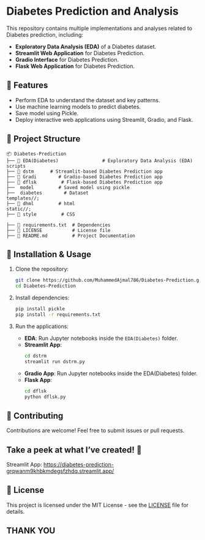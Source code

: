 # Diabetes Prediction and Analysis

This repository contains multiple implementations and analyses related to Diabetes prediction, including:

- **Exploratory Data Analysis (EDA)** of a Diabetes dataset.
- **Streamlit Web Application** for Diabetes Prediction.
- **Gradio Interface** for Diabetes Prediction.
- **Flask Web Application** for Diabetes Prediction.

## 📌 Features
- Perform EDA to understand the dataset and key patterns.
- Use machine learning models to predict diabetes.
- Save model using Pickle.
- Deploy interactive web applications using Streamlit, Gradio, and Flask.

## 📂 Project Structure
```
📦 Diabetes-Prediction
├── 📂 EDA(Diabetes)                # Exploratory Data Analysis (EDA) scripts
├── 📂 dstm      # Streamlit-based Diabetes Prediction app
├── 📂 Gradi        # Gradio-based Diabetes Prediction app
├── 📂 dflsk         # Flask-based Diabetes Prediction app
├──  model         # Saved model using pickle
├──  diabetes        # Dataset
templates//;
├── 📂 dhml         # html
static//;
├── 📂 style         # CSS

├── 📜 requirements.txt  # Dependencies
├── 📜 LICENSE           # License file
├── 📜 README.md         # Project Documentation
```

## 🚀 Installation & Usage

1. Clone the repository:
   ```bash
   git clone https://github.com/MuhammedAjmal786/Diabetes-Prediction.git
   cd Diabetes-Prediction
   ```

2. Install dependencies:
   ```bash
   pip install pickle
   pip install -r requirements.txt
   ```

3. Run the applications:
   - **EDA**: Run Jupyter notebooks inside the `EDA(Diabetes)` folder.
   - **Streamlit App**:
     ```bash
     cd dstrm
     streamlit run dstrm.py
     ```
   - **Gradio App**: Run Jupyter notebooks inside the EDA(Diabetes) folder.
   - **Flask App**:
     ```bash
     cd dflsk
     python dflsk.py
     ```

## 🤝 Contributing
Contributions are welcome! Feel free to submit issues or pull requests.


## Take a peek at what I’ve created! 👀
Streamlit App: https://diabetes-prediction-grqwanm9khbkmdegsfzhdq.streamlit.app/

## 📜 License
This project is licensed under the MIT License - see the [LICENSE](LICENSE) file for details.

## **THANK YOU**

